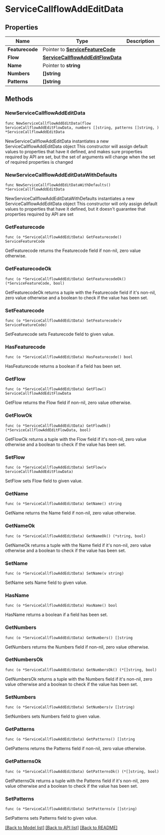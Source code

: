 # ServiceCallflowAddEditData

## Properties

Name | Type | Description | Notes
------------ | ------------- | ------------- | -------------
**Featurecode** | Pointer to [**ServiceFeatureCode**](ServiceFeatureCode.md) |  | [optional] 
**Flow** | [**ServiceCallflowAddEditFlowData**](ServiceCallflowAddEditFlowData.md) |  | 
**Name** | Pointer to **string** |  | [optional] 
**Numbers** | **[]string** |  | 
**Patterns** | **[]string** |  | 

## Methods

### NewServiceCallflowAddEditData

`func NewServiceCallflowAddEditData(flow ServiceCallflowAddEditFlowData, numbers []string, patterns []string, ) *ServiceCallflowAddEditData`

NewServiceCallflowAddEditData instantiates a new ServiceCallflowAddEditData object
This constructor will assign default values to properties that have it defined,
and makes sure properties required by API are set, but the set of arguments
will change when the set of required properties is changed

### NewServiceCallflowAddEditDataWithDefaults

`func NewServiceCallflowAddEditDataWithDefaults() *ServiceCallflowAddEditData`

NewServiceCallflowAddEditDataWithDefaults instantiates a new ServiceCallflowAddEditData object
This constructor will only assign default values to properties that have it defined,
but it doesn't guarantee that properties required by API are set

### GetFeaturecode

`func (o *ServiceCallflowAddEditData) GetFeaturecode() ServiceFeatureCode`

GetFeaturecode returns the Featurecode field if non-nil, zero value otherwise.

### GetFeaturecodeOk

`func (o *ServiceCallflowAddEditData) GetFeaturecodeOk() (*ServiceFeatureCode, bool)`

GetFeaturecodeOk returns a tuple with the Featurecode field if it's non-nil, zero value otherwise
and a boolean to check if the value has been set.

### SetFeaturecode

`func (o *ServiceCallflowAddEditData) SetFeaturecode(v ServiceFeatureCode)`

SetFeaturecode sets Featurecode field to given value.

### HasFeaturecode

`func (o *ServiceCallflowAddEditData) HasFeaturecode() bool`

HasFeaturecode returns a boolean if a field has been set.

### GetFlow

`func (o *ServiceCallflowAddEditData) GetFlow() ServiceCallflowAddEditFlowData`

GetFlow returns the Flow field if non-nil, zero value otherwise.

### GetFlowOk

`func (o *ServiceCallflowAddEditData) GetFlowOk() (*ServiceCallflowAddEditFlowData, bool)`

GetFlowOk returns a tuple with the Flow field if it's non-nil, zero value otherwise
and a boolean to check if the value has been set.

### SetFlow

`func (o *ServiceCallflowAddEditData) SetFlow(v ServiceCallflowAddEditFlowData)`

SetFlow sets Flow field to given value.


### GetName

`func (o *ServiceCallflowAddEditData) GetName() string`

GetName returns the Name field if non-nil, zero value otherwise.

### GetNameOk

`func (o *ServiceCallflowAddEditData) GetNameOk() (*string, bool)`

GetNameOk returns a tuple with the Name field if it's non-nil, zero value otherwise
and a boolean to check if the value has been set.

### SetName

`func (o *ServiceCallflowAddEditData) SetName(v string)`

SetName sets Name field to given value.

### HasName

`func (o *ServiceCallflowAddEditData) HasName() bool`

HasName returns a boolean if a field has been set.

### GetNumbers

`func (o *ServiceCallflowAddEditData) GetNumbers() []string`

GetNumbers returns the Numbers field if non-nil, zero value otherwise.

### GetNumbersOk

`func (o *ServiceCallflowAddEditData) GetNumbersOk() (*[]string, bool)`

GetNumbersOk returns a tuple with the Numbers field if it's non-nil, zero value otherwise
and a boolean to check if the value has been set.

### SetNumbers

`func (o *ServiceCallflowAddEditData) SetNumbers(v []string)`

SetNumbers sets Numbers field to given value.


### GetPatterns

`func (o *ServiceCallflowAddEditData) GetPatterns() []string`

GetPatterns returns the Patterns field if non-nil, zero value otherwise.

### GetPatternsOk

`func (o *ServiceCallflowAddEditData) GetPatternsOk() (*[]string, bool)`

GetPatternsOk returns a tuple with the Patterns field if it's non-nil, zero value otherwise
and a boolean to check if the value has been set.

### SetPatterns

`func (o *ServiceCallflowAddEditData) SetPatterns(v []string)`

SetPatterns sets Patterns field to given value.



[[Back to Model list]](../README.md#documentation-for-models) [[Back to API list]](../README.md#documentation-for-api-endpoints) [[Back to README]](../README.md)


